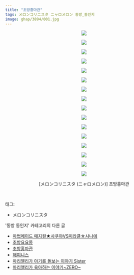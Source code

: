 ```yaml
---
title: "초방홍마관"
tags: メロンコリニスタ ニャロメロン 동방_동인지
image: ghap/3894/001.jpg
---
```

<div class="article">
<p style="text-align: center; clear: none; float: none;"><img src="{{ site.nasurl }}/ghap/3894/001.jpg"/></p>
<p style="text-align: center; clear: none; float: none;"><img src="{{ site.nasurl }}/ghap/3894/002.jpg"/></p>
<p style="text-align: center; clear: none; float: none;"><img src="{{ site.nasurl }}/ghap/3894/003.jpg"/></p>
<p style="text-align: center; clear: none; float: none;"><img src="{{ site.nasurl }}/ghap/3894/004.jpg"/></p>
<p style="text-align: center; clear: none; float: none;"><img src="{{ site.nasurl }}/ghap/3894/005.jpg"/></p>
<p style="text-align: center; clear: none; float: none;"><img src="{{ site.nasurl }}/ghap/3894/006.jpg"/></p>
<p style="text-align: center; clear: none; float: none;"><img src="{{ site.nasurl }}/ghap/3894/007.jpg"/></p>
<p style="text-align: center; clear: none; float: none;"><img src="{{ site.nasurl }}/ghap/3894/008.jpg"/></p>
<p style="text-align: center; clear: none; float: none;"><img src="{{ site.nasurl }}/ghap/3894/009.jpg"/></p>
<p style="text-align: center; clear: none; float: none;"><img src="{{ site.nasurl }}/ghap/3894/010.jpg"/></p>
<p style="text-align: center; clear: none; float: none;"><img src="{{ site.nasurl }}/ghap/3894/011.jpg"/></p>
<p style="text-align: center; clear: none; float: none;"><img src="{{ site.nasurl }}/ghap/3894/012.jpg"/></p>
<p style="text-align: center; clear: none; float: none;"><img src="{{ site.nasurl }}/ghap/3894/013.jpg"/></p>
<p style="text-align: center; clear: none; float: none;"><img src="{{ site.nasurl }}/ghap/3894/014.jpg"/></p>
<p style="text-align: center; clear: none; float: none;"><img src="{{ site.nasurl }}/ghap/3894/015.jpg"/></p>
<p style="text-align: center; clear: none; float: none;"><img src="{{ site.nasurl }}/ghap/3894/016.jpg"/></p>
<p style="text-align: center; clear: none; float: none;">[メロンコリニスタ (ニャロメロン)] 초방홍마관</p>
<p><br/></p>
</div><div class="tagTrail">
<p>태그: </p>
<ul>
<li>メロンコリニスタ</li>
</ul>
</div><div class="another">
<p>'동방 동인지' 카테고리의 다른 글</p>
<ul>
<li><a href="/2017-10-23-ghap_3902">마법메이드 매지컬★사쿠야VS미라클☆사나에</a></li>
<li><a href="/2017-10-22-ghap_3895">초방요요몽</a></li>
<li><a href="/2017-10-22-ghap_3894">초방홍마관</a></li>
<li><a href="/2017-10-22-ghap_3892">해피니스</a></li>
<li><a href="/2017-10-22-ghap_3891">마리앨리가 아기를 돌보는 이야기 Sister</a></li>
<li><a href="/2017-10-22-ghap_3890">마리앨리가 육아하는 이야기~ZERO~</a></li>
</ul>
</div><div class="cb_module cb_fluid">
<div class="cb_wrt cb_profile">
</div><!-- commentList close -->
</div>